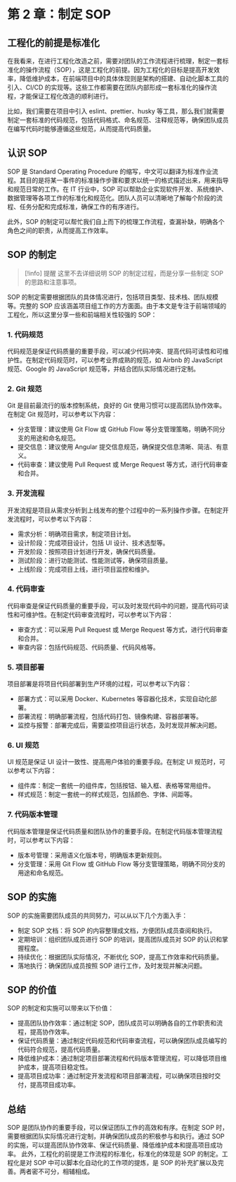 # 第 2 章：制定 SOP

## 工程化的前提是标准化

在我看来，在进行工程化改造之前，需要对团队的工作流程进行梳理，制定一套标准化的操作流程（SOP），这是工程化的前提。因为工程化的目标是提高开发效率，降低维护成本，在前端项目中的具体体现则是架构的搭建、自动化脚本工具的引入、CI/CD 的实现等。这些工作都需要在团队内部形成一套标准化的操作流程，才能保证工程化改造的顺利进行。

比如，我们需要在项目中引入 eslint、prettier、husky 等工具，那么我们就需要制定一套标准的代码规范，包括代码格式、命名规范、注释规范等，确保团队成员在编写代码时能够遵循这些规范，从而提高代码质量。

## 认识 SOP

SOP 是 Standard Operating Procedure 的缩写，中文可以翻译为标准作业流程。其目的是将某一事件的标准操作步骤和要求以统一的格式描述出来，用来指导和规范日常的工作。在 IT 行业中，SOP 可以帮助企业实现软件开发、系统维护、数据管理等各项工作的标准化和规范化。团队人员可以清晰地了解每个阶段的流程、任务分配和完成标准，确保工作的有序进行。

此外，SOP 的制定可以帮忙我们自上而下的梳理工作流程，查漏补缺，明确各个角色之间的职责，从而提高工作效率。

## SOP 的制定

> [!info] 提醒
> 这里不去详细说明 SOP 的制定过程，而是分享一些制定 SOP 的思路和注意事项。

SOP 的制定需要根据团队的具体情况进行，包括项目类型、技术栈、团队规模等。完整的 SOP 应该涵盖项目组工作的方方面面。由于本文是专注于前端领域的工程化，所以这里分享一些和前端相关性较强的 SOP：

### 1. 代码规范

代码规范是保证代码质量的重要手段，可以减少代码冲突、提高代码可读性和可维护性。在制定代码规范时，可以参考业界成熟的规范，如 Airbnb 的 JavaScript 规范、Google 的 JavaScript 规范等，并结合团队实际情况进行定制。

### 2. Git 规范

Git 是目前最流行的版本控制系统，良好的 Git 使用习惯可以提高团队协作效率。在制定 Git 规范时，可以参考以下内容：

- 分支管理：建议使用 Git Flow 或 GitHub Flow 等分支管理策略，明确不同分支的用途和命名规范。
- 提交信息：建议使用 Angular 提交信息规范，确保提交信息清晰、简洁、有意义。
- 代码审查：建议使用 Pull Request 或 Merge Request 等方式，进行代码审查和合并。

### 3. 开发流程

开发流程是项目从需求分析到上线发布的整个过程中的一系列操作步骤。在制定开发流程时，可以参考以下内容：

- 需求分析：明确项目需求，制定项目计划。
- 设计阶段：完成项目设计，包括 UI 设计、技术选型等。
- 开发阶段：按照项目计划进行开发，确保代码质量。
- 测试阶段：进行功能测试、性能测试等，确保项目质量。
- 上线阶段：完成项目上线，进行项目监控和维护。

### 4. 代码审查

代码审查是保证代码质量的重要手段，可以及时发现代码中的问题，提高代码可读性和可维护性。在制定代码审查流程时，可以参考以下内容：

- 审查方式：可以采用 Pull Request 或 Merge Request 等方式，进行代码审查和合并。
- 审查内容：包括代码规范、代码质量、代码风格等。

### 5. 项目部署

项目部署是将项目代码部署到生产环境的过程，可以参考以下内容：

- 部署方式：可以采用 Docker、Kubernetes 等容器化技术，实现自动化部署。
- 部署流程：明确部署流程，包括代码打包、镜像构建、容器部署等。
- 监控与报警：部署完成后，需要监控项目运行状态，及时发现并解决问题。

### 6. UI 规范

UI 规范是保证 UI 设计一致性、提高用户体验的重要手段。在制定 UI 规范时，可以参考以下内容：

- 组件库：制定一套统一的组件库，包括按钮、输入框、表格等常用组件。
- 样式规范：制定一套统一的样式规范，包括颜色、字体、间距等。

### 7. 代码版本管理

代码版本管理是保证代码质量和团队协作的重要手段。在制定代码版本管理流程时，可以参考以下内容：

- 版本号管理：采用语义化版本号，明确版本更新规则。
- 分支管理：采用 Git Flow 或 GitHub Flow 等分支管理策略，明确不同分支的用途和命名规范。

## SOP 的实施

SOP 的实施需要团队成员的共同努力，可以从以下几个方面入手：

- 制定 SOP 文档：将 SOP 的内容整理成文档，方便团队成员查阅和执行。
- 定期培训：组织团队成员进行 SOP 的培训，提高团队成员对 SOP 的认识和掌握程度。
- 持续优化：根据团队实际情况，不断优化 SOP，提高工作效率和代码质量。
- 落地执行：确保团队成员按照 SOP 进行工作，及时发现并解决问题。

## SOP 的价值

SOP 的制定和实施可以带来以下价值：

- 提高团队协作效率：通过制定 SOP，团队成员可以明确各自的工作职责和流程，提高协作效率。
- 保证代码质量：通过制定代码规范和代码审查流程，可以确保团队成员编写的代码符合规范，提高代码质量。
- 降低维护成本：通过制定项目部署流程和代码版本管理流程，可以降低项目维护成本，提高项目稳定性。
- 提高项目成功率：通过制定开发流程和项目部署流程，可以确保项目按时交付，提高项目成功率。

## 总结

SOP 是团队协作的重要手段，可以保证团队工作的高效和有序。在制定 SOP 时，需要根据团队实际情况进行定制，并确保团队成员的积极参与和执行。通过 SOP 的实施，可以提高团队协作效率、保证代码质量、降低维护成本和提高项目成功率。
此外，工程化的前提是工作流程的标准化，标准化的体现是 SOP 的制定。工程化是对 SOP 中可以脚本化自动化的工作项的提炼，是 SOP 的补充扩展以及完善。两者密不可分，相辅相成。
